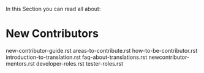 In this Section you can read all about:

New Contributors
================
new-contributor-guide.rst
areas-to-contribute.rst
how-to-be-contributor.rst
introduction-to-translation.rst
faq-about-translations.rst
newcontributor-mentors.rst
developer-roles.rst
tester-roles.rst 
